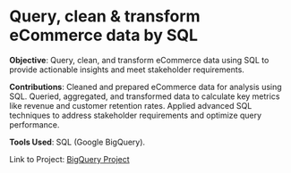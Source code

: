# Query, clean & transform eCommerce data by SQL
**Objective**: Query, clean, and transform eCommerce data using SQL to provide actionable insights and meet stakeholder requirements.

**Contributions**:
Cleaned and prepared eCommerce data for analysis using SQL.
Queried, aggregated, and transformed data to calculate key metrics like revenue and customer retention rates.
Applied advanced SQL techniques to address stakeholder requirements and optimize query performance.

**Tools Used**: SQL (Google BigQuery).

Link to Project: [BigQuery Project](https://console.cloud.google.com/bigquery?sq=521272885978:0a473a42eda34516b6ab9e10e860eb6c)
